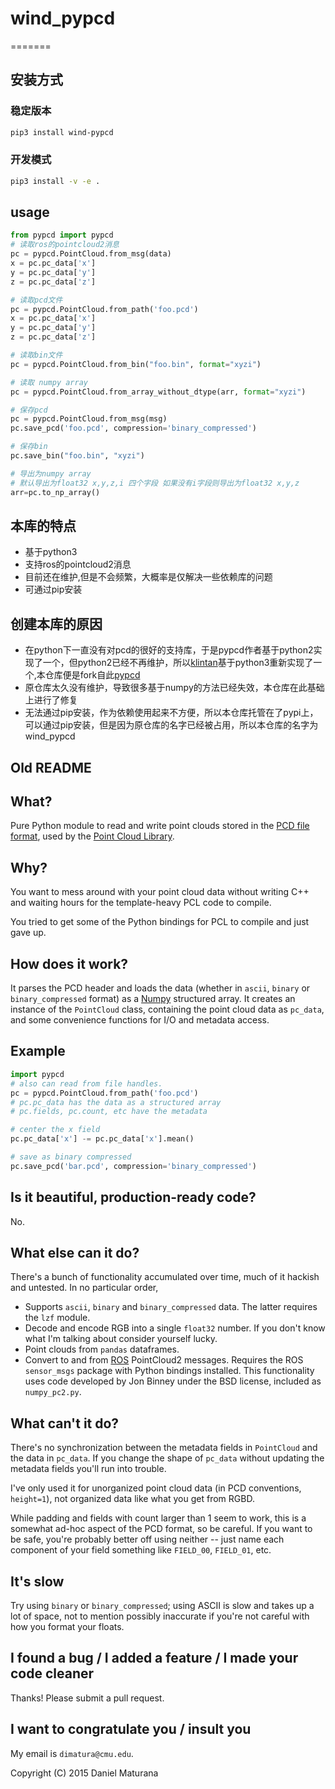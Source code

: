 # wind_pypcd

=======

## 安装方式

### 稳定版本

```bash
pip3 install wind-pypcd
```

### 开发模式

```bash
pip3 install -v -e .   
```

## usage

```python
from pypcd import pypcd
# 读取ros的pointcloud2消息
pc = pypcd.PointCloud.from_msg(data)
x = pc.pc_data['x']
y = pc.pc_data['y']
z = pc.pc_data['z']

# 读取pcd文件
pc = pypcd.PointCloud.from_path('foo.pcd')
x = pc.pc_data['x']
y = pc.pc_data['y']
z = pc.pc_data['z']

# 读取bin文件
pc = pypcd.PointCloud.from_bin("foo.bin", format="xyzi")

# 读取 numpy array
pc = pypcd.PointCloud.from_array_without_dtype(arr, format="xyzi")

# 保存pcd
pc = pypcd.PointCloud.from_msg(msg)
pc.save_pcd('foo.pcd', compression='binary_compressed')

# 保存bin
pc.save_bin("foo.bin", "xyzi")

# 导出为numpy array
# 默认导出为float32 x,y,z,i 四个字段 如果没有i字段则导出为float32 x,y,z
arr=pc.to_np_array()
```

## 本库的特点

- 基于python3
- 支持ros的pointcloud2消息
- 目前还在维护,但是不会频繁，大概率是仅解决一些依赖库的问题
- 可通过pip安装

## 创建本库的原因

- 在python下一直没有对pcd的很好的支持库，于是pypcd作者基于python2实现了一个，但python2已经不再维护，所以[klintan](https://github.com/klintan/pypcd)基于python3重新实现了一个,本仓库便是fork自此[pypcd](https://github.com/klintan/pypcd)
- 原仓库太久没有维护，导致很多基于numpy的方法已经失效，本仓库在此基础上进行了修复
- 无法通过pip安装，作为依赖使用起来不方便，所以本仓库托管在了pypi上，可以通过pip安装，但是因为原仓库的名字已经被占用，所以本仓库的名字为wind_pypcd

## Old README

What?
----

Pure Python module to read and write point clouds stored in the [PCD file
format](http://pointclouds.org/documentation/tutorials/pcd_file_format.php),
used by the [Point Cloud Library](http://pointclouds.org/).

Why?
---

You want to mess around with your point cloud data without writing C++
and waiting hours for the template-heavy PCL code to compile.

You tried to get some of the Python bindings for PCL to compile
and just gave up.

How does it work?
-----------------

It parses the PCD header and loads the data (whether in `ascii`, `binary` or `binary_compressed` format) as a [Numpy](http://www.numpy.org) structured array. It creates an instance of the `PointCloud`
class, containing the point cloud data as `pc_data`, and
some convenience functions for I/O and metadata access.

Example
-------

```python
import pypcd
# also can read from file handles.
pc = pypcd.PointCloud.from_path('foo.pcd')
# pc.pc_data has the data as a structured array
# pc.fields, pc.count, etc have the metadata

# center the x field
pc.pc_data['x'] -= pc.pc_data['x'].mean()

# save as binary compressed
pc.save_pcd('bar.pcd', compression='binary_compressed')
```

Is it beautiful, production-ready code?
----------------------------------------

No.

What else can it do?
---------------------

There's a bunch of functionality accumulated
over time, much of it hackish and untested.
In no particular order,

- Supports `ascii`, `binary` and `binary_compressed` data.
  The latter requires the `lzf` module.
- Decode and encode RGB into a single `float32` number. If
  you don't know what I'm talking about consider yourself lucky.
- Point clouds from `pandas` dataframes.
- Convert to and from [ROS](http://www.ros.org) PointCloud2 messages.
  Requires the ROS `sensor_msgs` package with Python bindings installed.
  This functionality uses code developed by Jon Binney under
  the BSD license, included as `numpy_pc2.py`.

What can't it do?
-----------------

There's no synchronization between the metadata fields in `PointCloud`
and the data in `pc_data`. If you change the shape of `pc_data`
without updating the metadata fields you'll run into trouble.

I've only used it for unorganized point cloud data
(in PCD conventions, `height=1`), not organized
data like what you get from RGBD.

While padding and fields with count larger
than 1 seem to work, this is a somewhat
ad-hoc aspect of the PCD format, so be careful.
If you want to be safe, you're probably better off
using neither -- just name each component
of your field something like ``FIELD_00``, ``FIELD_01``, etc.

It's slow
----------

Try using `binary` or `binary_compressed`; using
ASCII is slow and takes up a lot of space, not to
mention possibly inaccurate if you're not careful
with how you format your floats.

I found a bug / I added a feature / I made your code cleaner
-------------

Thanks! Please submit a pull request.

I want to congratulate you / insult you
----------

My email is `dimatura@cmu.edu`.

Copyright (C) 2015 Daniel Maturana
